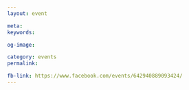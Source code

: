 ```yaml
---
layout: event

meta: 
keywords: 

og-image: 

category: events
permalink: 

fb-link: https://www.facebook.com/events/642940889093424/
---
```


